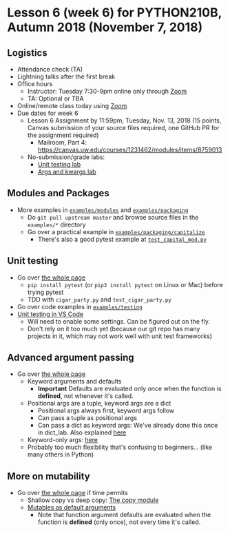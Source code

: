 # Lesson 6 (week 6) for PYTHON210B, Autumn 2018 (November 7, 2018)

## Logistics

* Attendance check (TA)
* Lightning talks after the first break
* Office hours
  * Instructor: Tuesday 7:30-9pm online only through [Zoom](https://washington.zoom.us/my/python2018)
  * TA: Optional or TBA
* Online/remote class today using [Zoom](https://washington.zoom.us/my/python2018)
* Due dates for week 6
  * Lesson 6 Assignment by 11:59pm, Tuesday, Nov. 13, 2018 (15 points, Canvas submission of your source files required, one GitHub PR for the assignment required)
    * Mailroom, Part 4: https://canvas.uw.edu/courses/1231462/modules/items/8759013
  * No-submission/grade labs:
    * [Unit testing lab](https://uwpce-pythoncert.github.io/PythonCertDevel/exercises/unit_testing.html)
    * [Args and kwargs lab](https://uwpce-pythoncert.github.io/PythonCertDevel/exercises/args_kwargs_lab.html)

## Modules and Packages

* More examples in [`examples/modules`](../examples/modules) and [`examples/packaging`](../examples/packaging)
  * Do `git pull upstream master` and browse source files in the `examples/*` directory
  * Go over a practical example in [`examples/packaging/capitalize`](../examples/packaging/capitalize)
    * There's also a good pytest example at [`test_capital_mod.py`](../examples/packaging/capitalize/test_capital_mod.py)

## Unit testing

* Go over [the whole page](https://uwpce-pythoncert.github.io/PythonCertDevel/modules/Testing.html)
  * `pip install pytest` (or `pip3 install pytest` on Linux or Mac) before trying pytest
  * TDD with `cigar_party.py` and `test_cigar_party.py`
* Go over code examples in [`examples/testing`](../examples/testing)
* [Unit testing in VS Code](https://code.visualstudio.com/docs/python/unit-testing)
  * Will need to enable some settings. Can be figured out on the fly.
  * Don't rely on it too much yet (because our git repo has many projects in it, which may not work well with unit test frameworks)

## Advanced argument passing

* Go over [the whole page](https://uwpce-pythoncert.github.io/PythonCertDevel/modules/AdvancedArgumentPassing.html)
  * Keyword arguments and defaults
    * **Important** Defaults are evaluated only once when the function is **defined**, not whenever it's called.
  * Positional args are a tuple, keyword args are a dict
    * Positional args always first, keyword args follow
    * Can pass a tuple as positional args
    * Can pass a dict as keyword args: We've already done this once in dict_lab. Also explained [here](https://uwpce-pythoncert.github.io/PythonCertDevel/modules/AdvancedArgumentPassing.html#passing-a-dict-to-str-format)
  * Keyword-only args: [here](https://uwpce-pythoncert.github.io/PythonCertDevel/modules/AdvancedArgumentPassing.html#keyword-only-arguments)
  * Probably too much flexibility that's confusing to beginners... (like many others in Python)

## More on mutability

* Go over [the whole page](https://uwpce-pythoncert.github.io/PythonCertDevel/modules/MoreOnMutability.html) if time permits
  * Shallow copy vs deep copy: [The copy module](https://uwpce-pythoncert.github.io/PythonCertDevel/modules/MoreOnMutability.html#the-copy-module)
  * [Mutables as default arguments](https://uwpce-pythoncert.github.io/PythonCertDevel/modules/MoreOnMutability.html#mutables-as-default-arguments)
    * Note that function argument defaults are evaluated when the function is **defined** (only once), not every time it's called.
